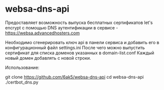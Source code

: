 # websa-dns-api
Предоставляет возможность выпуска бесплатных сертификатов let's encrypt с помощью DNS аутентификации
в сервисе - https://websa.advancedhosters.com

Необходимо сгенерировать ключ api в панели сервиса и добавить его в конфигурационный файл settings.ini
После чего можно выпустить сертификат для списка доменов указанных в domain-list.conf
Каждый новый домен добавлять с новой строки.

Использование:

git clone https://github.com/6ak5/websa-dns-api
cd websa-dns-api
./certbot_dns.py
